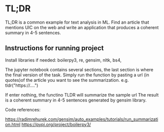 # TL;DR
TL;DR is a common example for text analysis in ML. Find an article that mentions UIC on the web and write an application that produces a coherent summary in 4-5 sentences.


## Instructions for running project

Install libraries if needed: boilerpy3, re, gensim, nltk, bs4, 

The jupyter notebook contains several sections, the last section <Final function> is where 
the final version of the task. Simply run the function by pasting a url (in quotes)of the article
you want to see the summarization.
e.g. tldr("https://....")

If enter nothing, the functino TLDR will summarize the sample url
The result is a coherent summary in 4-5 sentences generated by gensim library.



Code references:

https://radimrehurek.com/gensim/auto_examples/tutorials/run_summarization.html
https://pypi.org/project/boilerpy3/
